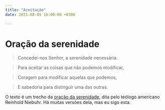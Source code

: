 ```yaml
---
title: "Aceitação"
date: 2021-08-05 16:00:00 +0300

---
```

# Oração da serenidade

> Concedei-nos Senhor, a serenidade necessária.

> Para aceitar as coisas que não podemos modificar,

> Coragem para modificar aquelas que podemos,

> E sabedoria para distinguir uma das outras.

<!--more-->

O texto é um trecho da [oração da serenidade](https://pt.wikipedia.org/wiki/Ora%C3%A7%C3%A3o_da_Serenidade), dita pelo teólogo americano Reinhold Niebuhr. Há muitas versões dela, mas eu sigo esta.